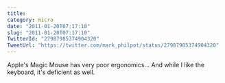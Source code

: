 ```yaml
---
title: 
category: micro
date: "2011-01-20T07:17:10"
slug: "2011-01-20T07:17:10"
TwitterId: "27987985374904320"
TweetUrl: "https://twitter.com/mark_philpot/status/27987985374904320"
---
```


Apple's Magic Mouse has very poor ergonomics... And while I like the keyboard,
it's deficient as well.
